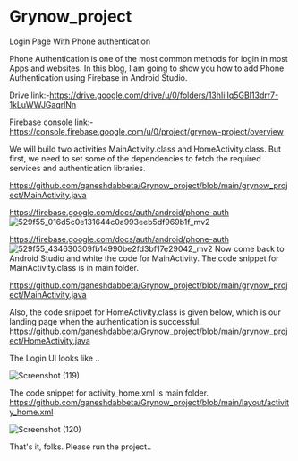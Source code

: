 # Grynow_project
Login Page With Phone authentication

Phone Authentication is one of the most common methods for login in most Apps and websites. In this blog, I am going to show you how to add Phone Authentication using Firebase in Android Studio. 

Drive link:-https://drive.google.com/drive/u/0/folders/13hIilIq5GBI13drr7-1kLuWWJGaqrlNn

Firebase console link:-https://console.firebase.google.com/u/0/project/grynow-project/overview


We will build two activities MainActivity.class and HomeActivity.class. But first, we need to set some of the dependencies to fetch the required services and authentication libraries.

https://github.com/ganeshdabbeta/Grynow_project/blob/main/grynow_project/MainActivity.java


https://firebase.google.com/docs/auth/android/phone-auth
![529f55_016d5c0e131644c0a993eeb5df969b1f_mv2](https://user-images.githubusercontent.com/88226828/187062031-91ad3179-f1c9-4421-8ea6-9a2400f769ec.png)

https://firebase.google.com/docs/auth/android/phone-auth
![529f55_434630309fb14990be2fd3bf17e29042_mv2](https://user-images.githubusercontent.com/88226828/187062126-d3672146-9462-4064-b036-cb7a3943bda5.png)
Now come back to Android Studio and white the code for MainActivity. The code snippet for MainActivity.class is in main folder.

https://github.com/ganeshdabbeta/Grynow_project/blob/main/grynow_project/MainActivity.java

Also, the code snippet for HomeActivity.class is given below, which is our landing page when the authentication is successful. 
https://github.com/ganeshdabbeta/Grynow_project/blob/main/grynow_project/HomeActivity.java

The Login UI looks like ..


![Screenshot (119)](https://user-images.githubusercontent.com/88226828/187062377-673a993e-1a8b-450a-b7aa-79bb399e295d.png)



The code snippet for activity_home.xml is main folder.
https://github.com/ganeshdabbeta/Grynow_project/blob/main/layout/activity_home.xml


![Screenshot (120)](https://user-images.githubusercontent.com/88226828/187062699-637ae8ff-41f2-45ff-bfa2-f5519d2a36e9.png)

That's it, folks. Please run the project..


